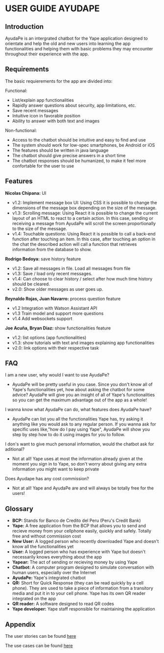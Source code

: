 # USER GUIDE AYUDAPE

## Introduction

AyudaPe is an intergrated chatbot for the Yape application designed to orientate and help the old and new users into learning the app functionalities and helping them with basic problems they may encounter throughout their experience with the app.


## Requirements

The basic requierements for the app are divided into:

Functional:
- List/explain app functionalities
- Rapidly answer questions about security, app limitations, etc.
- Save recent messages
- Intuitive icon in favorable position
- Ability to answer with both text and images

Non-functional:
- Access to the chatbot should be intuitive and easy to find and use
- The system should work for low-spec smartphones, be Android or iOS
- The features should be written in java language
- The chatbot should give precise answers in a short time
- The chatbot responses should be humanized, to make it feel more confortable for the user to use


## Features

**Nicolas Chipana:** UI 
- v1.2: Implement message box UI: Using CSS it is possible to change the dimensions of the message box depending on the size of the message.
- v1.3: Scrolling message: Using React it is possible to change the current layout of an HTML to react to a certain action. In this case, sending or receiving a message from AyudaPe will scroll the screen proportionally to the size of the message.
- v1.4: Touchable questions: Using React it is possible to call a back-end function after touching an item. In this case, after touching an option in the chat the described action will call a function that retrieves information from the database to show.

**Rodrigo Bedoya:** save history feature 
- v1.2: Save all messages in file. Load all messages from file 
- v1.3: Save / load only recent messages. 
- v1.4: Can choose to clear history / select after how much time history should be cleared. 
- v2.0: Show older messages as user goes up.

**Reynaldo Rojas, Juan Navarro:** process question feature 
- v1.2 Integration with Watson Assistant API 
- v1.3 Train model and support more questions 
- v1.4 Add websockets support 

**Joe Acuña, Bryan Diaz:** show functionalities feature 
- v1.2: list options (app functionalities) 
- v1.3: show tutorials with text and images explaining app functionalities 
- v2.0: link options with their respective task

## FAQ

I am a new user, why would I want to use AyudaPe?
- AyudaPe will be pretty useful in you case. Since you don't know all of Yape's functionalities yet, how about asking the chatbot for some advice? AyudaPe will give you an insight of all of Yape's functionalities so you can get the maximum advantage out of the app as a whole!

I wanna know what AyudaPe can do, what features does AyudaPe have?
- AyudaPe can list you all the functionalities Yape has, try asking it anything like you would ask to any regular person. If you wanna ask for specific uses like,"how do I pay using Yape", AyudaPe will show you step by step how to do it using images for you to follow. 

I don's want to give much personal information, would the chatbot ask for aditional?
- Not at all! Yape uses at most the information already given at the moment you sign in to Yape, so don't worry about giving any extra information you might want to keep private

Does Ayudape has any cost commission?
- Not at all! Yape and AyudaPe are and will always be totally free for the users!


## Glossary
- **BCP:** Stands for Banco de Credito del Peru (Peru's Credit Bank)
- **Yape:** A free application from the BCP that allows you to send and recieve money from your cellphone easily, quickly and safely. Totally free and without commission cost
- **New User:** A logged person who recently downloaded Yape and doesn't know all the functionalities yet
- **User:** A logged person who has experience with Yape but doesn't necessarily knows everything about the app 
- **Yapear:** The act of sending or recieving money by using Yape
- **Chatbot:** A computer program designed to simulate conversation with human users, especially over the Internet
- **AyudaPe:** Yape's integrated chatbot
- **QR:** Short for Quick Response (they can be read quickly by a cell phone). They are used to take a piece of information from a transitory media and put it in to your cell phone. Yape has its own QR reader integrated on the app
- **QR reader:** A software designed to read QR codes
- **Yape developer:** Yape staff responsible for maintaining the application

## Appendix

The user stories can be found [here](https://github.com/cs2901/yape-bcp-project-ayuda-pe/issues)

The use cases can be found [here](https://github.com/cs2901/yape-bcp-project-ayuda-pe/blob/master/Use_Cases/UseCases.md)
